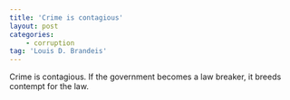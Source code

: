 ```yaml
---
title: 'Crime is contagious'
layout: post
categories:
    - corruption
tag: 'Louis D. Brandeis'
---
```


Crime is contagious. If the government becomes a law breaker, it breeds contempt for the law.